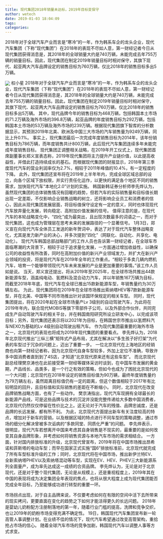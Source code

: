 ```yaml
---
title: 现代集团2018年销量未达标，2019年目标变保守
author: wetech
date: 2019-01-03 18:04:09
tags: 
categories: 
---
```

2018年对于全球汽车产业而言是“寒冷”的一年，作为韩系车企的龙头企业，现代汽车集团（下称“现代集团”）在2018年的表现不尽如人意，第一财经记者今日从现代集团获得消息是，其2018年的全球销量大约是740万辆，未能完成去年755万辆的销量目标。因此，现代集团在制定2019年销量目标时相对保守，其旗下现代、起亚两大汽车品牌设定的销售目标为760万辆，仅比2018年的销售目标多出5万辆。
<!-- more -->
<img align="center" border="0" src="https://imgcdn.yicai.com/uppics/images/2019/01/588c67adf15fc8708ba023ff09fa857a.jpg" />
权小星
2018年对于全球汽车产业而言是“寒冷”的一年，作为韩系车企的龙头企业，现代汽车集团（下称“现代集团”）在2018年的表现不尽如人意，第一财经记者今日从现代集团获得消息是，其2018年的全球销量大约是740万辆，未能完成去年755万辆的销量目标。因此，现代集团在制定2019年销量目标时相对保守，其旗下现代、起亚两大汽车品牌设定的销售目标为760万辆，仅比2018年的销售目标多出5万辆。
其中，现代品牌今年的销售目标为468万辆，包括韩国本土市场的71.2万辆及海外市场的396.8万辆，起亚品牌的年度销售目标为292万辆，包括韩国本土市场的53万辆及海外市场的239万辆。根据现代集团旗下智库的分析数据显示，其预测2019年北美、欧洲及中国三大市场的汽车销售量为9249万辆，同比上升0.1%。
事实上，现代集团最后一次完成年度销售目标为2014年，该年份销售目标为786万辆，而年度销售共计800万辆，此后现代汽车集团连续多年未能完成年度销售目标。
现代集团正调整相关战略，在2019年开工仪式上，现代集团首席副董事长郑义宣表态称，2019年现代集团将主力提升产业链价值，以此提高收益性，并借此打造持续成长的基石。而根据现代集团的财报显示，2018年第三季度现代汽车的营业利润率仅为2.7%，相较于2011年峰值的10.4%，有一定程度的下降。
此外，现代集团还宣布将在2019年上半年年内，完成全球区域总部的设立，向各个区域下放权限，并实行责任化运作，以更快的满足各个地区不同的销售需求，加快现代汽车“本地化2.0”计划的实施。
韩国新韩证券分析师李先烨认为，虽然现代集团的总体销售情况有回暖的趋势，但若汽车的实际销售量和目标值长期出现一定差距，不仅影响企业销售战略的树立，还将影响企业员工和消费者的信心，因此从现代集团发展层面，将目标值保守设定有一定的意义，同时也体现现代汽车放弃量化发展，转向稳定、高附加价值发展的信号。
值得注意的是，在现代汽车的本轮战略变化中，“四化”成为最突出，且出现次数最多的词语之一，而对于现代集团，这也成为管理层在思考未来的发展路径的一个显著信号。
1月3日，郑义宣在向现代汽车全体员工发送的新年贺词中，表达了对于现代汽车整体战略变化，尤其是发力新产业的决心，并多次提到“四化”（网联化、自动化、共享化、电动化）。
现代汽车韩国总部战略部门的工作人员也告诉第一财经记者，在全球车市面临寒潮的大背景下，相较于过于追求量化发展，一方面通过增加收益性，以确保公司的收益性有所改善，同时在高附加价值的新兴产业领域发力，并扩大在新兴产业领域的投资，将是现代汽车在2019年全年的工作重点。“相较于多卖几辆内燃机汽车，培育一个能够带领现代汽车未来发展的产业是更加重要的事情。”该工作人员如是说。
当天，郑义宣还提出，将从2019年至2025年，在全球市场共推出44款新能源车型，涵盖纯电动、氢燃料及混合动力汽车，并以年销售167万辆为目标，而截至2018年年底，现代汽车在全球已推出15款新能源车型，年销售量约为30万辆左右。
为此，现代集团将在2019年在全球市场推出索纳塔HEV等7款新能源车型，并在北美、中国等不同市场推出针对该国环保规定的相关车型。
同时，现代集团提出，将在2020年起在全球市场量产Lv 3级别的自动驾驶汽车，为此将在2019年年内，联合现代MOBIS等旗下零部件子公司，以及外部合作伙伴，共同完成生产自动驾驶汽车的相关平台，并在韩国南阳研究所设立研发中心，以完成该项目标；另外，现代集团还表示将以2021年为目标，在韩国世宗市推出以氢燃料汽车NEXO为基础的Lv 4级别自动驾驶出租汽车。
作为现代集团最重要的海外市场之一，北京现代的表现也将成为2019年现代集团的重要看点。
李先烨认为，2018年北京现代推出“三纵三横”矩阵式产品布局，尤其在解决以“多生孩子好打架”为代表的车型过于冗杂的问题上，迈出了重要一步。
一位北京现代在上海地区的经销商也向第一财经记者称，因为北京现代自身车型较多，外加上定位不准确，导致许多中国消费者直到到了4S店，才知道“北京现代原来还有这些车型”。
而北京现代副总经理樊京涛也在此前接受第一财经等媒体采访时谈到，在中国车市发展的黄金期，产品线长、品类多，是一个行之有效的策略，但如今也成为了困扰北京现代的一个大问题；北京现代在2018年设定的销售目标值为90万辆，最终年度销售量约为79万辆左右，虽然距离目标值仍有一定的距离，但这个数值相较于2017年有比较明显的回升，且目标值和实际销售的差距在不断缩小。
同时，北京现代在改变品牌销售战略方面，也有了一些动作。
樊京涛指出，现代汽车现拥有全球最长的新能源产品线，可是这些品牌与技术的沉淀并没能完整传递给大多数中国消费者，北京现代仍然仅仅停留在性价比之上。这无论对于汽车的残值、品牌忠诚度，还是品牌的长远发展，都有所不利。
为此，北京现代方面提出新车有关注度较高的特点，增加对于新车的营销，以及根据区域的特点进行不同车型的策略调整，通过市场的细分化解决曾被多次诟病的“多款同堂、同质化严重”的问题。
李先烨表示，很明显，现代汽车若想离开中国来考虑其自身销售是不现实的，最重要的是如何改变其自身品牌形象，并考虑如何将销售资源与本地汽车市场的需求相结合。
一方面，针对国内排放标准的升级，北京现代曾宣布，2019年将在中国市场推出昂希诺和菲斯塔的电动车型；而早在国家正式实施“国6”排放标准前，北京现代就完成了所有车型标准升级的工作；同时，北京现代将在中国市场，推出新伊兰特EV、全新索纳塔PHEV以及索纳塔混动等车型，实现在EV、HEV、PHEV三大新能源系列全面量产，成为率先达成这一成绩的合资品牌。
李先烨认为，无论是对于北京现代，还是对于整个现代集团，无论是从规模上，还是重视程度上，2019年其在中国的表现将成为决定集团全年表现的焦点，也将从很大程度上成为现代集团能否完成全年目标，乃至能够成功进行转型的重要一环。
 
 
市场拐点出现，对于自主品牌来说，不仅要考虑如何在有限的空间中活下去所带来的现实拷问，更要直面在变化的趋势之下如何才能活得更久的长远问题。
2018年是婴幼儿奶粉配方注册制落地的第一年，随着行业门槛的提高，洗牌和竞争交织，也让2019年的奶粉市场变得充满不确定性。
19日，韩国现代汽车集团宣布新一轮高管人事调整计划。在业绩不佳的情况下，现代汽车希望通过改变高管架构，重拾抢占市场的信心。
随着全球汽车市场的竞争加剧，韩国现代汽车以调整人事等方式求变。

